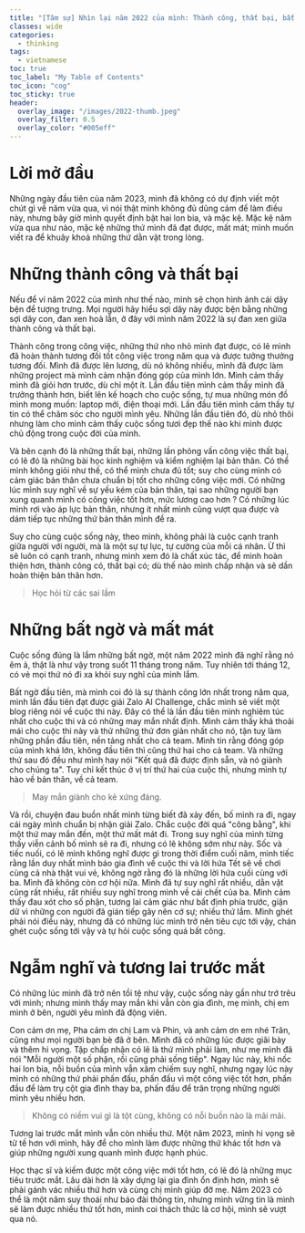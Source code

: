 ```yaml
---
title: "[Tâm sự] Nhìn lại năm 2022 của mình: Thành công, thất bại, bất ngờ, nỗi buồn và tương lai trước mắt"
classes: wide
categories:
  - thinking
tags:
  - vietnamese
toc: true
toc_label: "My Table of Contents"
toc_icon: "cog"
toc_sticky: true
header:
  overlay_image: "/images/2022-thumb.jpeg"
  overlay_filter: 0.5
  overlay_color: "#005eff"
---
```


# Lời mở đầu

Những ngày đầu tiên của năm 2023, mình đã không có dự định viết một chút gì về năm vừa qua, vì nói thật mình không đủ dũng cảm để làm điều này, nhưng bây giờ mình quyết định bật hai lon bia, và mặc kệ. Mặc kệ năm vừa qua như nào, mặc kệ những thứ mình đã đạt được, mất mát; mình muốn viết ra để khuây khoả những thứ dằn vặt trong lòng.

# Những thành công và thất bại

Nếu để ví năm 2022 của mình như thế nào, mình sẽ chọn hình ảnh cái dây bện để tượng trưng. Mọi người hãy hiểu sợi dây này được bện bằng những sợi dây con, đan xen hoà lẫn, ở đây với mình năm 2022 là sự đan xen giữa thành công và thất bại.

Thành công trong công việc, những thứ nho nhỏ mình đạt được, có lẽ mình đã hoàn thành tương đối tốt công việc trong năm qua và được tưởng thưởng tương đối. Mình đã được lên lương, dù nó không nhiều, mình đã được làm những project mà mình cảm nhận đóng góp của mình lớn. Mình cảm thấy mình đã giỏi hơn trước, dù chỉ một ít. Lần đầu tiên mình cảm thấy mình đã trưởng thành hơn, biết lên kế hoạch cho cuộc sống, tự mua những món đồ mình mong muốn: laptop mới, điện thoại mới. Lần đầu tiên mình cảm thấy tự tin có thể chăm sóc cho người mình yêu. Những lần đầu tiên đó, dù nhỏ thôi nhưng làm cho mình cảm thấy cuộc sống tươi đẹp thế nào khi mình được chủ động trong cuộc đời của mình.

Và bên cạnh đó là những thất bại, những lần phỏng vấn công việc thất bại, có lẽ đó là những bài học kinh nghiệm và kiểm nghiệm lại bản thân. Có thể mình không giỏi như thế, có thể mình chưa đủ tốt; suy cho cùng mình có cảm giác bản thân chưa chuẩn bị tốt cho những công việc mới. Có những lúc mình suy nghĩ về sự yếu kém của bản thân, tại sao những người bạn xung quanh mình có công việc tốt hơn, mức lương cao hơn ? Có những lúc mình rơi vào áp lực bản thân, nhưng ít nhất mình cũng vượt qua được và dám tiếp tục những thứ bản thân mình đề ra.

Suy cho cùng cuộc sống này, theo mình, không phải là cuộc cạnh tranh giữa người với người, mà là một sự tự lực, tự cường của mỗi cá nhân. Ừ thì sẽ luôn có cạnh tranh, nhưng mình xem đó là chất xúc tác, để mình hoàn thiện hơn, thành công có, thất bại có; dù thế nào mình chấp nhận và sẽ dần hoàn thiện bản thân hơn.

> Học hỏi từ các sai lầm

# Những bất ngờ và mất mát

Cuộc sống đúng là lắm những bất ngờ, một năm 2022 mình đã nghĩ rằng nó êm ả, thật là như vậy trong suốt 11 tháng trong năm. Tuy nhiên tới tháng 12, có vẻ mọi thứ nó đi xa khỏi suy nghĩ của mình lắm.

Bất ngờ đầu tiên, mà mình coi đó là sự thành công lớn nhất trong năm qua, mình lần đầu tiên đạt được giải Zalo AI Challenge, chắc mình sẽ viết một blog riêng nói về cuộc thi này. Đây có thể là lần đầu tiên mình nghiêm túc nhất cho cuộc thi và có những may mắn nhất định. Mình cảm thấy khá thoải mái cho cuộc thi này và thử những thứ đơn giản nhất cho nó, tận tuỵ làm những phần đầu tiên, nền tảng nhất cho cả team. Mình tin rằng đóng góp của mình khá lớn, không đầu tiên thì cũng thứ hai cho cả team. Và những thứ sau đó đều như mình hay nói "Kết quả đã được định sẵn, và nó giành cho chúng ta". Tuy chỉ kết thúc ở vị trí thứ hai của cuộc thi, nhưng mình tự hào về bản thân, về cả team.

> May mắn giành cho kẻ xứng đáng.

Và rồi, chuyện đau buồn nhất mình từng biết đã xảy đến, bố mình ra đi, ngay cái ngày mình chuẩn bị nhận giải Zalo. Chắc cuộc đời quá "công bằng", khi một thứ may mắn đến, một thứ mất mát đi. Trong suy nghĩ của mình từng thấy viễn cảnh bố mình sẽ ra đi, nhưng có lẽ không sớm như này. Sốc và tiếc nuối, có lẽ mình không nghĩ được gì trong thời điểm cuối năm, mình tiếc rằng lần duy nhất mình báo gia đình về cuộc thi và lời hứa Tết sẽ về chơi cùng cả nhà thật vui vẻ, không ngờ rằng đó là những lời hứa cuối cùng với ba. Mình đã không còn cơ hội nữa. Mình đã tự suy nghĩ rất nhiều, dằn vặt cũng rất nhiều, rất nhiều suy nghĩ trong mình về cái chết của ba. Mình cảm thấy đau xót cho số phận, tương lai cảm giác như bất định phía trước, giận dữ vì những con người đã gián tiếp gây nên cớ sự; nhiều thứ lắm. Mình ghét phải nói điều này, nhưng đã có những lúc mình trở nên tiêu cực tới vậy, chán ghét cuộc sống tới vậy và tự hỏi cuộc sống quá bất công.

# Ngẫm nghĩ và tương lai trước mắt

Có những lúc mình đã trở nên tồi tệ như vậy, cuộc sống này gần như trớ trêu với mình; nhưng mình thấy may mắn khi vẫn còn gia đình, mẹ mình, chị em mình ở bên, người yêu mình đã động viên.

Con cảm ơn mẹ, Pha cảm ơn chị Lam và Phin, và anh cảm ơn em nhé Trân, cũng như mọi người bạn bè đã ở bên. Mình đã có những lúc được giãi bày và thêm hi vọng. Tập chấp nhận có lẽ là thứ mình phải làm, như mẹ mình đã nói "Mỗi người một số phận, rồi cũng phải sống tiếp". Ngay lúc này, khi nốc hai lon bia, nỗi buồn của mình vẫn xâm chiếm suy nghĩ, nhưng ngay lúc này mình có những thứ phải phấn đấu, phấn đấu vì một công việc tốt hơn, phấn đầu để làm trụ cột gia đình thay ba, phấn đấu để trân trọng những người mình yêu nhiều hơn.

> Không có niềm vui gì là tột cùng, không có nỗi buồn nào là mãi mãi.

Tương lai trước mắt mình vẫn còn nhiều thứ. Một năm 2023, mình hi vọng sẽ tử tế hơn với mình, hãy để cho mình làm được những thứ khác tốt hơn và giúp những người xung quanh mình được hạnh phúc.

Học thạc sĩ và kiếm được một công việc mới tốt hơn, có lẽ đó là những mục tiêu trước mắt. Lâu dài hơn là xây dựng lại gia đình ổn định hơn, mình sẽ phải gánh vác nhiều thứ hơn và cùng chị mình giúp đỡ mẹ. Năm 2023 có thể là một năm suy thoái như báo đài thông tin, nhưng mình vững tin là mình sẽ làm được nhiều thứ tốt hơn, mình coi thách thức là cơ hội, mình sẽ vượt qua nó.